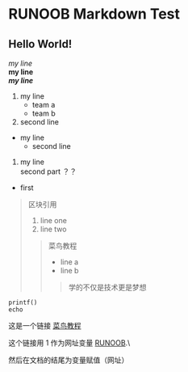 # RUNOOB Markdown Test
## Hello World!

*my line*  
**my line**\
***my line***  

1. my line
    - team a
    - team b
2. second line

+ my line
  - second line

1. my line  
second part  ？？

+ first
> 区块引用
>1. line one
>2. line two
>> 菜鸟教程
>> + line a
>> + line b
>>> 学的不仅是技术更是梦想

    printf()
    echo


这是一个链接 [菜鸟教程](https://www.runoob.com)

这个链接用 1 作为网址变量 [RUNOOB][1].\

然后在文档的结尾为变量赋值（网址）

[1]: http://static.runoob.com/images/runoob-logo.png


